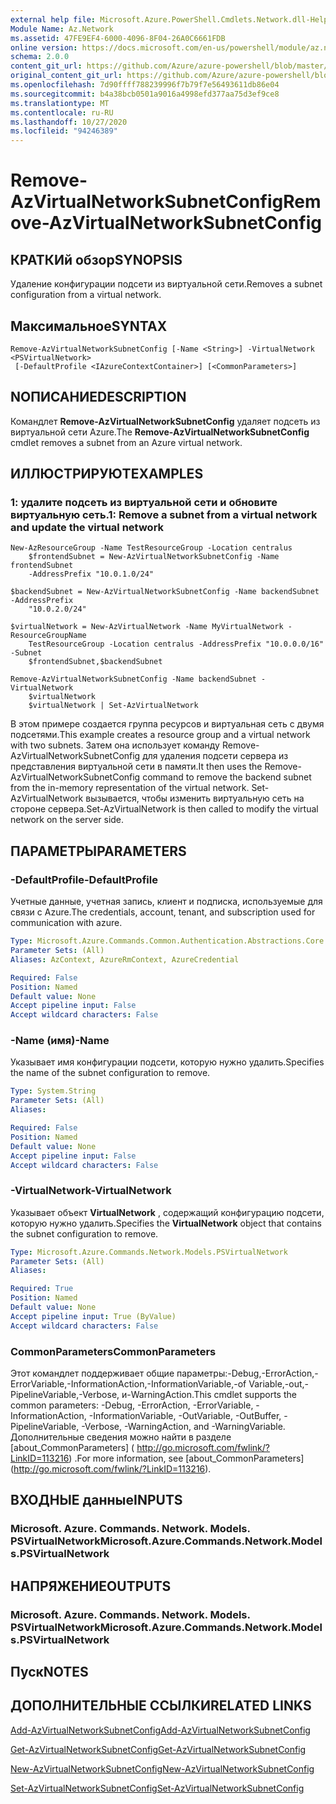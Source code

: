```yaml
---
external help file: Microsoft.Azure.PowerShell.Cmdlets.Network.dll-Help.xml
Module Name: Az.Network
ms.assetid: 47FE9EF4-6000-4096-8F04-26A0C6661FDB
online version: https://docs.microsoft.com/en-us/powershell/module/az.network/remove-azvirtualnetworksubnetconfig
schema: 2.0.0
content_git_url: https://github.com/Azure/azure-powershell/blob/master/src/Network/Network/help/Remove-AzVirtualNetworkSubnetConfig.md
original_content_git_url: https://github.com/Azure/azure-powershell/blob/master/src/Network/Network/help/Remove-AzVirtualNetworkSubnetConfig.md
ms.openlocfilehash: 7d90ffff788239996f7b79f7e56493611db86e04
ms.sourcegitcommit: b4a38bcb0501a9016a4998efd377aa75d3ef9ce8
ms.translationtype: MT
ms.contentlocale: ru-RU
ms.lasthandoff: 10/27/2020
ms.locfileid: "94246389"
---
```

# <span data-ttu-id="68914-101">Remove-AzVirtualNetworkSubnetConfig</span><span class="sxs-lookup"><span data-stu-id="68914-101">Remove-AzVirtualNetworkSubnetConfig</span></span>

## <span data-ttu-id="68914-102">КРАТКИй обзор</span><span class="sxs-lookup"><span data-stu-id="68914-102">SYNOPSIS</span></span>
<span data-ttu-id="68914-103">Удаление конфигурации подсети из виртуальной сети.</span><span class="sxs-lookup"><span data-stu-id="68914-103">Removes a subnet configuration from a virtual network.</span></span>

## <span data-ttu-id="68914-104">Максимальное</span><span class="sxs-lookup"><span data-stu-id="68914-104">SYNTAX</span></span>

```
Remove-AzVirtualNetworkSubnetConfig [-Name <String>] -VirtualNetwork <PSVirtualNetwork>
 [-DefaultProfile <IAzureContextContainer>] [<CommonParameters>]
```

## <span data-ttu-id="68914-105">NОПИСАНИЕ</span><span class="sxs-lookup"><span data-stu-id="68914-105">DESCRIPTION</span></span>
<span data-ttu-id="68914-106">Командлет **Remove-AzVirtualNetworkSubnetConfig** удаляет подсеть из виртуальной сети Azure.</span><span class="sxs-lookup"><span data-stu-id="68914-106">The **Remove-AzVirtualNetworkSubnetConfig** cmdlet removes a subnet from an Azure virtual network.</span></span>

## <span data-ttu-id="68914-107">ИЛЛЮСТРИРУЮТ</span><span class="sxs-lookup"><span data-stu-id="68914-107">EXAMPLES</span></span>

### <span data-ttu-id="68914-108">1: удалите подсеть из виртуальной сети и обновите виртуальную сеть.</span><span class="sxs-lookup"><span data-stu-id="68914-108">1: Remove a subnet from a virtual network and update the virtual network</span></span>
```
New-AzResourceGroup -Name TestResourceGroup -Location centralus
    $frontendSubnet = New-AzVirtualNetworkSubnetConfig -Name frontendSubnet 
    -AddressPrefix "10.0.1.0/24"

$backendSubnet = New-AzVirtualNetworkSubnetConfig -Name backendSubnet -AddressPrefix 
    "10.0.2.0/24"

$virtualNetwork = New-AzVirtualNetwork -Name MyVirtualNetwork -ResourceGroupName 
    TestResourceGroup -Location centralus -AddressPrefix "10.0.0.0/16" -Subnet 
    $frontendSubnet,$backendSubnet

Remove-AzVirtualNetworkSubnetConfig -Name backendSubnet -VirtualNetwork 
    $virtualNetwork
    $virtualNetwork | Set-AzVirtualNetwork
```

<span data-ttu-id="68914-109">В этом примере создается группа ресурсов и виртуальная сеть с двумя подсетями.</span><span class="sxs-lookup"><span data-stu-id="68914-109">This example creates a resource group and a virtual network with two subnets.</span></span> <span data-ttu-id="68914-110">Затем она использует команду Remove-AzVirtualNetworkSubnetConfig для удаления подсети сервера из представления виртуальной сети в памяти.</span><span class="sxs-lookup"><span data-stu-id="68914-110">It then uses the Remove-AzVirtualNetworkSubnetConfig command to remove the backend subnet from the in-memory representation of the virtual network.</span></span> <span data-ttu-id="68914-111">Set-AzVirtualNetwork вызывается, чтобы изменить виртуальную сеть на стороне сервера.</span><span class="sxs-lookup"><span data-stu-id="68914-111">Set-AzVirtualNetwork is then called to modify the virtual network on the server side.</span></span>

## <span data-ttu-id="68914-112">ПАРАМЕТРЫ</span><span class="sxs-lookup"><span data-stu-id="68914-112">PARAMETERS</span></span>

### <span data-ttu-id="68914-113">-DefaultProfile</span><span class="sxs-lookup"><span data-stu-id="68914-113">-DefaultProfile</span></span>
<span data-ttu-id="68914-114">Учетные данные, учетная запись, клиент и подписка, используемые для связи с Azure.</span><span class="sxs-lookup"><span data-stu-id="68914-114">The credentials, account, tenant, and subscription used for communication with azure.</span></span>

```yaml
Type: Microsoft.Azure.Commands.Common.Authentication.Abstractions.Core.IAzureContextContainer
Parameter Sets: (All)
Aliases: AzContext, AzureRmContext, AzureCredential

Required: False
Position: Named
Default value: None
Accept pipeline input: False
Accept wildcard characters: False
```

### <span data-ttu-id="68914-115">-Name (имя)</span><span class="sxs-lookup"><span data-stu-id="68914-115">-Name</span></span>
<span data-ttu-id="68914-116">Указывает имя конфигурации подсети, которую нужно удалить.</span><span class="sxs-lookup"><span data-stu-id="68914-116">Specifies the name of the subnet configuration to remove.</span></span>

```yaml
Type: System.String
Parameter Sets: (All)
Aliases:

Required: False
Position: Named
Default value: None
Accept pipeline input: False
Accept wildcard characters: False
```

### <span data-ttu-id="68914-117">-VirtualNetwork</span><span class="sxs-lookup"><span data-stu-id="68914-117">-VirtualNetwork</span></span>
<span data-ttu-id="68914-118">Указывает объект **VirtualNetwork** , содержащий конфигурацию подсети, которую нужно удалить.</span><span class="sxs-lookup"><span data-stu-id="68914-118">Specifies the **VirtualNetwork** object that contains the subnet configuration to remove.</span></span>

```yaml
Type: Microsoft.Azure.Commands.Network.Models.PSVirtualNetwork
Parameter Sets: (All)
Aliases:

Required: True
Position: Named
Default value: None
Accept pipeline input: True (ByValue)
Accept wildcard characters: False
```

### <span data-ttu-id="68914-119">CommonParameters</span><span class="sxs-lookup"><span data-stu-id="68914-119">CommonParameters</span></span>
<span data-ttu-id="68914-120">Этот командлет поддерживает общие параметры:-Debug,-ErrorAction,-ErrorVariable,-InformationAction,-InformationVariable,-of Variable,-out,-PipelineVariable,-Verbose, и-WarningAction.</span><span class="sxs-lookup"><span data-stu-id="68914-120">This cmdlet supports the common parameters: -Debug, -ErrorAction, -ErrorVariable, -InformationAction, -InformationVariable, -OutVariable, -OutBuffer, -PipelineVariable, -Verbose, -WarningAction, and -WarningVariable.</span></span> <span data-ttu-id="68914-121">Дополнительные сведения можно найти в разделе [about_CommonParameters] ( http://go.microsoft.com/fwlink/?LinkID=113216) .</span><span class="sxs-lookup"><span data-stu-id="68914-121">For more information, see [about_CommonParameters] (http://go.microsoft.com/fwlink/?LinkID=113216).</span></span>

## <span data-ttu-id="68914-122">ВХОДНЫЕ данные</span><span class="sxs-lookup"><span data-stu-id="68914-122">INPUTS</span></span>

### <span data-ttu-id="68914-123">Microsoft. Azure. Commands. Network. Models. PSVirtualNetwork</span><span class="sxs-lookup"><span data-stu-id="68914-123">Microsoft.Azure.Commands.Network.Models.PSVirtualNetwork</span></span>

## <span data-ttu-id="68914-124">НАПРЯЖЕНИЕ</span><span class="sxs-lookup"><span data-stu-id="68914-124">OUTPUTS</span></span>

### <span data-ttu-id="68914-125">Microsoft. Azure. Commands. Network. Models. PSVirtualNetwork</span><span class="sxs-lookup"><span data-stu-id="68914-125">Microsoft.Azure.Commands.Network.Models.PSVirtualNetwork</span></span>

## <span data-ttu-id="68914-126">Пуск</span><span class="sxs-lookup"><span data-stu-id="68914-126">NOTES</span></span>

## <span data-ttu-id="68914-127">ДОПОЛНИТЕЛЬНЫЕ ССЫЛКИ</span><span class="sxs-lookup"><span data-stu-id="68914-127">RELATED LINKS</span></span>

[<span data-ttu-id="68914-128">Add-AzVirtualNetworkSubnetConfig</span><span class="sxs-lookup"><span data-stu-id="68914-128">Add-AzVirtualNetworkSubnetConfig</span></span>](./Add-AzVirtualNetworkSubnetConfig.md)

[<span data-ttu-id="68914-129">Get-AzVirtualNetworkSubnetConfig</span><span class="sxs-lookup"><span data-stu-id="68914-129">Get-AzVirtualNetworkSubnetConfig</span></span>](./Get-AzVirtualNetworkSubnetConfig.md)

[<span data-ttu-id="68914-130">New-AzVirtualNetworkSubnetConfig</span><span class="sxs-lookup"><span data-stu-id="68914-130">New-AzVirtualNetworkSubnetConfig</span></span>](./New-AzVirtualNetworkSubnetConfig.md)

[<span data-ttu-id="68914-131">Set-AzVirtualNetworkSubnetConfig</span><span class="sxs-lookup"><span data-stu-id="68914-131">Set-AzVirtualNetworkSubnetConfig</span></span>](./Set-AzVirtualNetworkSubnetConfig.md)



